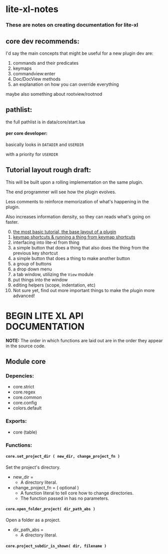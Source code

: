 # lite-xl-notes

### These are notes on creating documentation for lite-xl

## core dev recommends:

I'd say the main concepts that might be useful for a new plugin dev are:

1. commands and their predicates
2. keymaps
3. commandview:enter
4. Doc/DocView methods
5. an explanation on how you can override everything
 
maybe also something about rootview/rootnod

## pathlist:

the full pathlist is in data/core/start.lua

#### per core developer:

basically looks in ``DATADIR`` and ``USERDIR``

with a priority for ``USERDIR``

## Tutorial layout rough draft:

This will be built upon a rolling implementation on the same plugin.

The end programmer will see how the plugin evolves.

Less comments to reinforce memorization of what's happening in the plugin.

Also increases information density, so they can reads what's going on faster.

0. [the most basic tutorial, the base layout of a plugin](https://github.com/jordan4ibanez/lite-xl-notes/blob/main/tutorials/tutorial_0/tutorial_0.lua)
1. [keymap shortcuts & running a thing from keymap shortcuts](https://github.com/jordan4ibanez/lite-xl-notes/blob/main/tutorials/tutorial_1/tutorial_1.lua)
2. interfacing into lite-xl from thing
3. a simple button that does a thing that also does the thing from the previous key shortcut
4. a simple button that does a thing to make another button
5. a group of buttons
6. a drop down menu
7. a tab window, utilizing the ``View`` module
8. put things into the window
9. editing helpers (scope, indentation, etc)
10. Not sure yet, find out more important things to make the plugin more advanced!

# BEGIN LITE XL API DOCUMENTATION

**NOTE:** The order in which functions are laid out are in the order they appear in the source code.

## Module core

### Depencies:

- core.strict
- core.regex
- core.common
- core.config
- colors.default

### Exports:

- core (table)

### Functions:

#### `core.set_project_dir ( new_dir, change_project_fn )`
Set the project's directory.
* new_dir = 
  * A directory literal.
* change_project_fn = ( optional )
  * A function literal to tell core how to change directories.
  * The function passed in has no parameters.

#### `core.open_folder_project( dir_path_abs )`
Open a folder as a project.
* dir_path_abs =
  * A directory literal.

#### `core.project_subdir_is_shown( dir, filename )`




